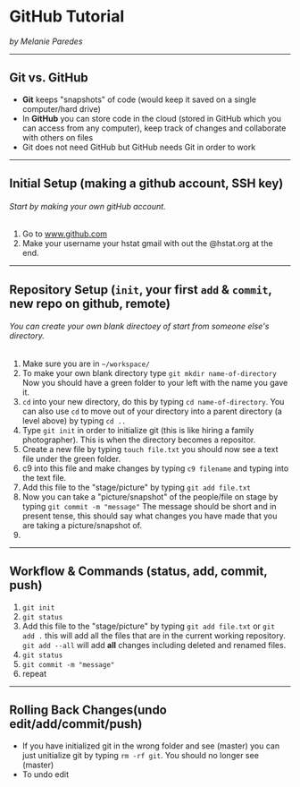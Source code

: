 # GitHub Tutorial

_by Melanie Paredes_

---
## Git vs. GitHub
* **Git** keeps "snapshots" of code (would keep it saved on a single computer/hard drive)
* In **GitHub** you can store code in the cloud (stored in GitHub which you can access from any computer), keep track of changes and collaborate with others on files
* Git does not need GitHub but GitHub needs Git in order to work 


---
## Initial Setup (making a github account, SSH key)
###### Start by making your own gitHub account. 
1. Go to www.github.com 
2. Make your username your hstat gmail with out the @hstat.org at the end. 


---
## Repository Setup (`init`, your first `add` & `commit`, new repo on github, remote)
###### You can create your own blank directoey of start from someone else's directory. 
1. Make sure you are in `~/workspace/`
2. To make your own blank directory type `git mkdir name-of-directory` Now you should have a green folder to your left with the name you gave it.
3. `cd` into your new directory, do this by typing `cd name-of-directory`. You can also use `cd` to move out of your directory into a parent directory (a level above) by typing `cd ..`
4. Type `git init` in order to initialize git (this is like hiring a family photographer). This is when the directory becomes a repositor.
5. Create a new file by typing `touch file.txt` you should now see a text file under the green folder.
6. c9 into this file and make changes by typing `c9 filename` and typing into the text file.
6. Add this file to the "stage/picture" by typing `git add file.txt`
7. Now you can take a "picture/snapshot" of the people/file on stage by typing `git commit -m "message"` The message should be short and in present tense, this should say what changes you have made that you are taking a picture/snapshot of. 
8. 


---
## Workflow & Commands (status, add, commit, push)
1. `git init`
2. `git status`
3. Add this file to the "stage/picture" by typing `git add file.txt` or `git add .` this will add all the files that are in the current working repository. `git add --all` will add **all** changes including deleted and renamed files.
4. `git status`
5. `git commit -m "message"`
6. repeat 


---
## Rolling Back Changes(undo edit/add/commit/push)
* If you have initialized git in the wrong folder and see (master) you can just unitialize git by typing `rm -rf git`. You should no longer see (master)
* To undo edit 